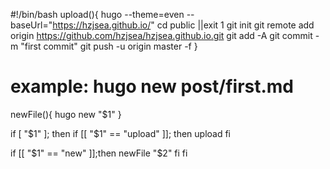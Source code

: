 #!/bin/bash
upload(){
    hugo --theme=even --baseUrl="https://hzjsea.github.io/"
    cd public ||exit 1
    git init
    git remote add origin https://github.com/hzjsea/hzjsea.github.io.git 
    git add -A
    git commit -m "first commit"
    git push -u origin master -f
}

# example: hugo new post/first.md
newFile(){
    hugo new "$1"
}


if [ "$1" ]; then
   if [[ "$1" == "upload" ]]; then
        upload
   fi
   
   if [[ "$1" == "new" ]];then
        newFile "$2"
   fi
fi
